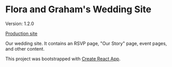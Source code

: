 # Flora and Graham's Wedding Site

Version: 1.2.0

[Production site](https://flora-and-grahams-wedding.grahamnessler.now.sh/)

Our wedding site. It contains an RSVP page, "Our Story" page, event pages, and other content.

This project was bootstrapped with [Create React App](https://github.com/facebook/create-react-app).

